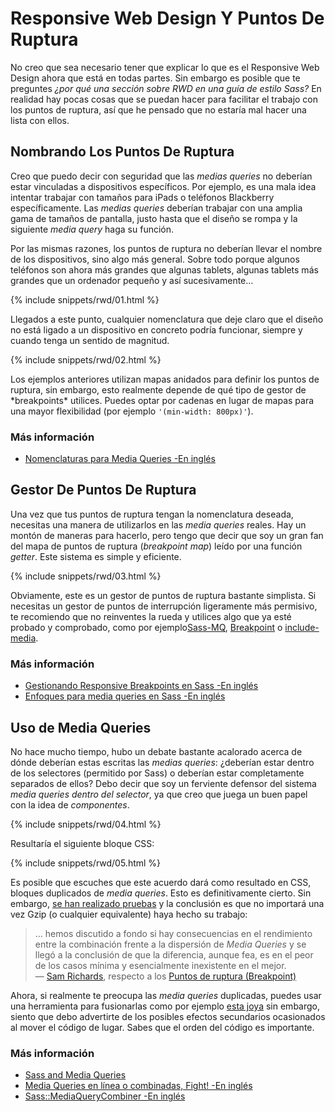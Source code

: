 
# Responsive Web Design Y Puntos De Ruptura

No creo que sea necesario tener que explicar lo que es el Responsive Web Design ahora que está en todas partes. Sin embargo es posible que te preguntes *¿por qué una sección sobre RWD en una guía de estilo Sass?* En realidad hay pocas cosas que se puedan hacer para facilitar el trabajo con los puntos de ruptura, así que he pensado que no estaría mal hacer una lista con ellos.

## Nombrando Los Puntos De Ruptura

Creo que puedo decir con seguridad que las *medias queries* no deberían estar vinculadas a dispositivos específicos. Por ejemplo, es una mala idea intentar trabajar con tamaños para iPads o teléfonos Blackberry específicamente. Las *medias queries* deberían trabajar con una amplia gama de tamaños de pantalla, justo hasta que el diseño se rompa y la siguiente *media query* haga su función.

Por las mismas razones, los puntos de ruptura no deberían llevar el nombre de los dispositivos, sino algo más general. Sobre todo porque algunos teléfonos son ahora más grandes que algunas tablets, algunas tablets más grandes que un ordenador pequeño y así sucesivamente...

{% include snippets/rwd/01.html %}

Llegados a este punto, cualquier nomenclatura que deje claro que el diseño no está ligado a un dispositivo en concreto podría funcionar, siempre y cuando tenga un sentido de magnitud.

{% include snippets/rwd/02.html %}

<div class="note">
  <p>Los ejemplos anteriores utilizan mapas anidados para definir los puntos de ruptura, sin embargo, esto realmente depende de qué tipo de gestor de *breakpoints* utilices. Puedes optar por cadenas en lugar de mapas para una mayor flexibilidad (por ejemplo <code>'(min-width: 800px)'</code>).</p>
</div>

### Más información

* [Nomenclaturas para Media Queries -En inglés](http://css-tricks.com/naming-media-queries/)

## Gestor De Puntos De Ruptura

Una vez que tus puntos de ruptura tengan la nomenclatura deseada, necesitas una manera de utilizarlos  en las *media queries* reales. Hay un montón de maneras para hacerlo, pero tengo que decir que soy un gran fan del mapa de puntos de ruptura (*breakpoint map*) leído por una función *getter*. Este sistema es simple y eficiente.

{% include snippets/rwd/03.html %}

<div class="note">
  <p>Obviamente, este es un gestor de puntos de ruptura bastante simplista. Si necesitas un gestor de puntos de interrupción ligeramente más permisivo, te recomiendo que no reinventes la rueda y utilices algo que ya esté probado y comprobado, como por ejemplo<a href="https://github.com/sass-mq/sass-mq">Sass-MQ</a>, <a href="http://breakpoint-sass.com/">Breakpoint</a> o <a href="https://github.com/eduardoboucas/include-media">include-media</a>.</p>
</div>

### Más información

* [Gestionando Responsive Breakpoints en Sass -En inglés](http://www.sitepoint.com/managing-responsive-breakpoints-sass/)
* [Enfoques para media queries en Sass -En inglés](http://css-tricks.com/approaches-media-queries-sass/)

## Uso de Media Queries

No hace mucho tiempo, hubo un debate bastante acalorado acerca de dónde deberían estas escritas las *medias queries*: ¿deberían estar dentro de los selectores (permitido por Sass) o deberían estar completamente separados de ellos? Debo decir que soy un ferviente defensor del sistema *media queries dentro del selector*, ya que creo que juega un buen papel con la idea de *componentes*.

{% include snippets/rwd/04.html %}

Resultaría el siguiente bloque CSS:

{% include snippets/rwd/05.html %}

Es posible que escuches que este acuerdo dará como resultado en CSS, bloques duplicados de *media queries*. Esto es definitivamente cierto. Sin embargo, [se han realizado pruebas](http://sasscast.tumblr.com/post/38673939456/sass-and-media-queries) y la conclusión es que no importará una vez Gzip (o cualquier equivalente) haya hecho su trabajo:

> … hemos discutido a fondo si hay consecuencias en el rendimiento entre la combinación frente a la dispersión de *Media Queries* y se llegó a la conclusión de que la diferencia, aunque fea, es en el peor de los casos mínima y esencialmente inexistente en el mejor.<br>
> &mdash; [Sam Richards](https://twitter.com/snugug), respecto a los [Puntos de ruptura (Breakpoint)](http://breakpoint-sass.com/)

Ahora, si realmente te preocupa las *media queries* duplicadas, puedes usar una herramienta para fusionarlas como por ejemplo [esta joya](https://github.com/aaronjensen/sass-media_query_combiner) sin embargo, siento que debo advertirte de los posibles efectos secundarios ocasionados al mover el código de lugar. Sabes que el orden del código es importante.

### Más información

* [Sass and Media Queries](http://sasscast.tumblr.com/post/38673939456/sass-and-media-queries)
* [Media Queries en línea o combinadas, Fight! -En inglés](http://benfrain.com/inline-or-combined-media-queries-in-sass-fight/)
* [Sass::MediaQueryCombiner -En inglés](https://github.com/aaronjensen/sass-media_query_combiner)
